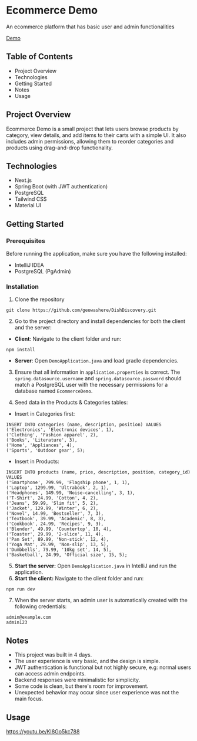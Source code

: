# Ecommerce Demo

An ecommerce platform that has basic user and admin functionalities

[Demo](https://youtu.be/KI8Go5kc788)

## Table of Contents

- Project Overview
- Technologies
- Getting Started
- Notes
- Usage

## Project Overview

Ecommerce Demo is a small project that lets users browse products by category, view details, and add items to their carts with a simple UI. It also includes admin permissions, allowing them to reorder categories and products using drag-and-drop functionality.

## Technologies

- Next.js
- Spring Boot (with JWT authentication)
- PostgreSQL
- Tailwind CSS
- Material UI

## Getting Started

### Prerequisites

Before running the application, make sure you have the following installed:

- IntelliJ IDEA
- PostgreSQL (PgAdmin)

### Installation

1. Clone the repository

```
git clone https://github.com/geowashere/DishDiscovery.git
```

2. Go to the project directory and install dependencies for both the client and the server:

- **Client**: Navigate to the client folder and run:

```
npm install
```

- **Server**: Open `DemoApplication.java` and load gradle dependencies.

3. Ensure that all information in `application.properties` is correct. The `spring.datasource.username` and `spring.datasource.password` should match a PostgreSQL user with the necessary permissions for a database named `EcommerceDemo`.

4. Seed data in the Products & Categories tables:

- Insert in Categories first:

```
INSERT INTO categories (name, description, position) VALUES
('Electronics', 'Electronic devices', 1),
('Clothing', 'Fashion apparel', 2),
('Books', 'Literature', 3),
('Home', 'Appliances', 4),
('Sports', 'Outdoor gear', 5);
```

- Insert in Products:

```
INSERT INTO products (name, price, description, position, category_id) VALUES
('Smartphone', 799.99, 'Flagship phone', 1, 1),
('Laptop', 1299.99, 'Ultrabook', 2, 1),
('Headphones', 149.99, 'Noise-cancelling', 3, 1),
('T-Shirt', 24.99, 'Cotton', 4, 2),
('Jeans', 59.99, 'Slim fit', 5, 2),
('Jacket', 129.99, 'Winter', 6, 2),
('Novel', 14.99, 'Bestseller', 7, 3),
('Textbook', 39.99, 'Academic', 8, 3),
('Cookbook', 24.99, 'Recipes', 9, 3),
('Blender', 49.99, 'Countertop', 10, 4),
('Toaster', 29.99, '2-slice', 11, 4),
('Pan Set', 89.99, 'Non-stick', 12, 4),
('Yoga Mat', 29.99, 'Non-slip', 13, 5),
('Dumbbells', 79.99, '10kg set', 14, 5),
('Basketball', 24.99, 'Official size', 15, 5);
```

5. **Start the server:** Open `DemoApplication.java` in IntelliJ and run the application.
6. **Start the client:** Navigate to the client folder and run:

```
npm run dev
```

7. When the server starts, an admin user is automatically created with the following credentials:

```
admin@example.com
admin123
```

## Notes

- This project was built in 4 days.
- The user experience is very basic, and the design is simple.
- JWT authentication is functional but not highly secure, e.g: normal users can access admin endpoints.
- Backend responses were minimalistic for simplicity.
- Some code is clean, but there's room for improvement.
- Unexpected behavior may occur since user experience was not the main focus.

## Usage

https://youtu.be/KI8Go5kc788
